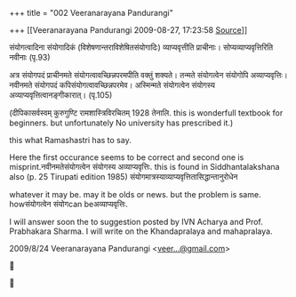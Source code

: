 +++
title = "002 Veeranarayana Pandurangi"

+++
[[Veeranarayana Pandurangi	2009-08-27, 17:23:58 [Source](https://groups.google.com/g/bvparishat/c/4AdzViz-P-0)]]



  

संयोगत्वादिना संयोगादिकं (विशेषणान्तराविशेषितसंयोगादिः) व्याप्यवृत्तीति प्राचीनाः। सोप्यव्याप्यवृत्तिरिति नवीनाः (पृ.93)

  

अत्र संयोगपदं प्राचीनमते संयोगत्वावच्छिन्नपरमपीति वक्तुं शक्यते। तन्मते
संयोगत्वेन संयोगोपि अव्याप्यवृत्तिः। नवीनमते संयोगपदं कपिसंयोगत्वावच्छिन्नपरमेव। अस्मिन्मते संयोगत्वेन संयोगस्य अव्याप्यवृत्तित्वानङ्गीकारात्। (पृ.105)  
  

(दीपिकासर्वस्वम् कुरुगुण्टि रामशास्त्रिविरचितम् 1928 तेनालि. this is wonderfull textbook for beginners. but unfortunately No university has prescribed it.)

  

this what Ramashastri has to say.

Here the first occurance seems to be correct and second one is misprint.नवीनमतेसंयोगत्वेन संयोगस्य अव्याप्यवृत्तिः. this is found in Siddhantalakshana also (p. 25 Tirupati edition 1985) संयोगमात्रस्याव्याप्यवृत्तितासिद्धान्तानुरोधेन

  

whatever it may be. may it be olds or news. but the problem is same. howसंयोगत्वेन संयोगcan beअव्याप्यवृत्तिः.

  

I will answer soon the to suggestion posted by IVN Acharya and Prof. Prabhakara Sharma. I will write on the Khandapralaya and mahapralaya.

  

2009/8/24 Veeranarayana Pandurangi \<[veer...@gmail.com]()\>






